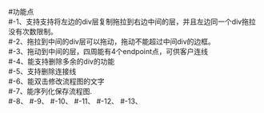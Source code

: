 #功能点  
    #-1、支持支持将左边的div层复制拖拉到右边中间的层，并且左边同一个div拖拉没有次数限制。  
    #-2、拖拉到中间的div层可以拖动，拖动不能超过中间div的边框。  
    #-3、拖动到中间的层，四周能有4个endpoint点，可供客户连线  
    #-4、能支持删除多余的div的功能  
    #-5、支持删除连接线  
    #-6、能双击修改流程图的文字  
    #-7、能序列化保存流程图.  
    #-8、
    #-9、
    #-10、
    #-11、
    #-12、
    #-13、
